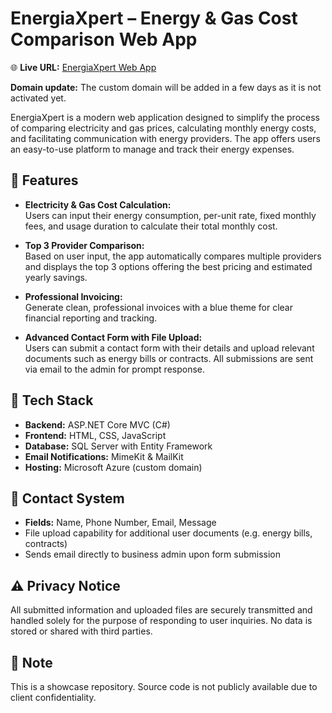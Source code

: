 # EnergiaXpert – Energy & Gas Cost Comparison Web App

🌐 **Live URL:** [EnergiaXpert Web App](https://energiaxpertapp-abe0h4eeejaehgbq.italynorth-01.azurewebsites.net)

**Domain update:** The custom domain will be added in a few days as it is not activated yet.

EnergiaXpert is a modern web application designed to simplify the process of comparing electricity and gas prices, calculating monthly energy costs, and facilitating communication with energy providers. The app offers users an easy-to-use platform to manage and track their energy expenses.

## 🚀 Features

- **Electricity & Gas Cost Calculation:**  
  Users can input their energy consumption, per-unit rate, fixed monthly fees, and usage duration to calculate their total monthly cost.
  
- **Top 3 Provider Comparison:**  
  Based on user input, the app automatically compares multiple providers and displays the top 3 options offering the best pricing and estimated yearly savings.
  
- **Professional Invoicing:**  
  Generate clean, professional invoices with a blue theme for clear financial reporting and tracking.

- **Advanced Contact Form with File Upload:**  
  Users can submit a contact form with their details and upload relevant documents such as energy bills or contracts. All submissions are sent via email to the admin for prompt response.

## 🧰 Tech Stack

- **Backend:** ASP.NET Core MVC (C#)
- **Frontend:** HTML, CSS, JavaScript
- **Database:** SQL Server with Entity Framework
- **Email Notifications:** MimeKit & MailKit
- **Hosting:** Microsoft Azure (custom domain)

## 📩 Contact System

- **Fields:** Name, Phone Number, Email, Message
- File upload capability for additional user documents (e.g. energy bills, contracts)
- Sends email directly to business admin upon form submission

## ⚠️ Privacy Notice

All submitted information and uploaded files are securely transmitted and handled solely for the purpose of responding to user inquiries. No data is stored or shared with third parties.

## 📌 Note

This is a showcase repository. Source code is not publicly available due to client confidentiality.

